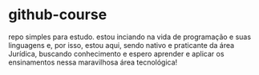 # github-course
repo simples para estudo.
estou inciando na vida de programação e suas linguagens e, por isso, estou aqui, sendo nativo e praticante da área Jurídica, buscando 
conhecimento e espero aprender e aplicar os ensinamentos nessa maravilhosa área tecnológica!
